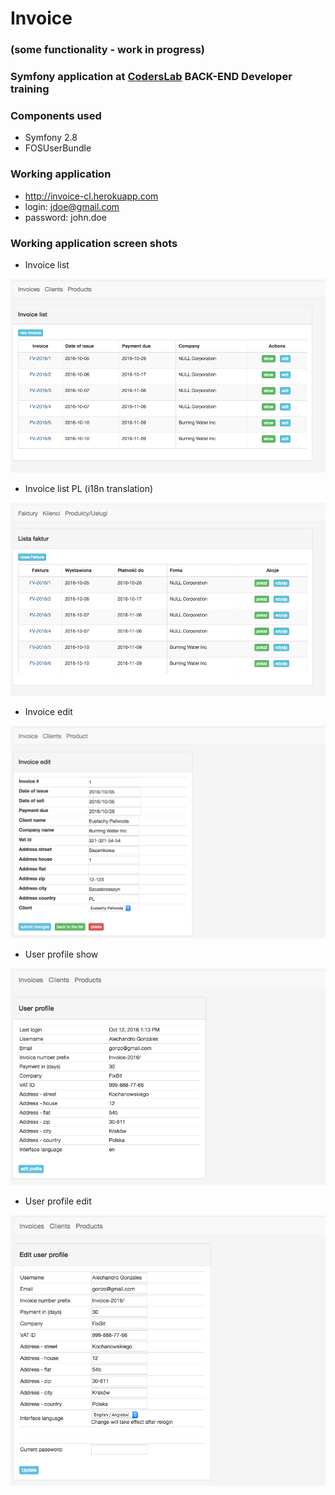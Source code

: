 # Invoice

### (some functionality - work in progress)

### **Symfony** application at <a target="_blank" href="http://coderslab.pl">CodersLab</a> **BACK-END Developer** training

### Components used
* Symfony 2.8
* FOSUserBundle

### Working application
 * http://invoice-cl.herokuapp.com
 * login: jdoe@gmail.com
 * password: john.doe

### Working application screen shots

* Invoice list

<img src="web/img/invoice.list.png" width="600">

* Invoice list PL (i18n translation)

<img src="web/img/invoice.list.pl.png" width="600">


* Invoice edit

<img src="web/img/invoice.edit.png" width="600">

* User profile show

<img src="web/img/profile.show.png" width="600">

* User profile edit

<img src="web/img/profile.edit.png" width="600">